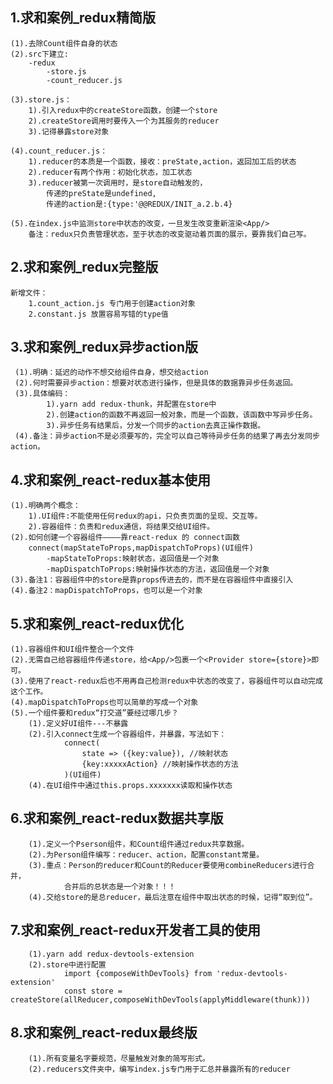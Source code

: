 ## 1.求和案例_redux精简版
	(1).去除Count组件自身的状态
	(2).src下建立:
		-redux
			-store.js
			-count_reducer.js

	(3).store.js：
		1).引入redux中的createStore函数，创建一个store
		2).createStore调用时要传入一个为其服务的reducer
		3).记得暴露store对象

	(4).count_reducer.js：
		1).reducer的本质是一个函数，接收：preState,action，返回加工后的状态
		2).reducer有两个作用：初始化状态，加工状态
		3).reducer被第一次调用时，是store自动触发的，
			传递的preState是undefined,
			传递的action是:{type:'@@REDUX/INIT_a.2.b.4}

	(5).在index.js中监测store中状态的改变，一旦发生改变重新渲染<App/>
		备注：redux只负责管理状态，至于状态的改变驱动着页面的展示，要靠我们自己写。


## 2.求和案例_redux完整版
	新增文件：
		1.count_action.js 专门用于创建action对象
		2.constant.js 放置容易写错的type值



## 3.求和案例_redux异步action版
	 (1).明确：延迟的动作不想交给组件自身，想交给action
	 (2).何时需要异步action：想要对状态进行操作，但是具体的数据靠异步任务返回。
	 (3).具体编码：
			1).yarn add redux-thunk，并配置在store中
			2).创建action的函数不再返回一般对象，而是一个函数，该函数中写异步任务。
			3).异步任务有结果后，分发一个同步的action去真正操作数据。
	 (4).备注：异步action不是必须要写的，完全可以自己等待异步任务的结果了再去分发同步action。



## 4.求和案例_react-redux基本使用
	(1).明确两个概念：
		1).UI组件:不能使用任何redux的api，只负责页面的呈现、交互等。
		2).容器组件：负责和redux通信，将结果交给UI组件。
	(2).如何创建一个容器组件————靠react-redux 的 connect函数
		connect(mapStateToProps,mapDispatchToProps)(UI组件)
			-mapStateToProps:映射状态，返回值是一个对象
			-mapDispatchToProps:映射操作状态的方法，返回值是一个对象
	(3).备注1：容器组件中的store是靠props传进去的，而不是在容器组件中直接引入
	(4).备注2：mapDispatchToProps，也可以是一个对象


## 5.求和案例_react-redux优化
	(1).容器组件和UI组件整合一个文件
	(2).无需自己给容器组件传递store，给<App/>包裹一个<Provider store={store}>即可。
	(3).使用了react-redux后也不用再自己检测redux中状态的改变了，容器组件可以自动完成这个工作。
	(4).mapDispatchToProps也可以简单的写成一个对象
	(5).一个组件要和redux“打交道”要经过哪几步？
		(1).定义好UI组件---不暴露
		(2).引入connect生成一个容器组件，并暴露，写法如下：
				connect(
					state => ({key:value}), //映射状态
					{key:xxxxxAction} //映射操作状态的方法
				)(UI组件)
		(4).在UI组件中通过this.props.xxxxxxx读取和操作状态



## 6.求和案例_react-redux数据共享版
		(1).定义一个Pserson组件，和Count组件通过redux共享数据。
		(2).为Person组件编写：reducer、action，配置constant常量。
		(3).重点：Person的reducer和Count的Reducer要使用combineReducers进行合并，
				合并后的总状态是一个对象！！！
		(4).交给store的是总reducer，最后注意在组件中取出状态的时候，记得“取到位”。

## 7.求和案例_react-redux开发者工具的使用
		(1).yarn add redux-devtools-extension
		(2).store中进行配置
				import {composeWithDevTools} from 'redux-devtools-extension'
				const store = createStore(allReducer,composeWithDevTools(applyMiddleware(thunk)))

## 8.求和案例_react-redux最终版
		(1).所有变量名字要规范，尽量触发对象的简写形式。
		(2).reducers文件夹中，编写index.js专门用于汇总并暴露所有的reducer
